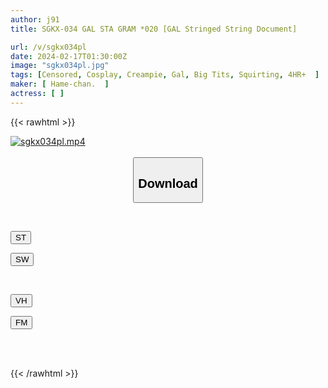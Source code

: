 ```yaml
---
author: j91
title: SGKX-034 GAL STA GRAM *020 [GAL Stringed String Document]

url: /v/sgkx034pl
date: 2024-02-17T01:30:00Z
image: "sgkx034pl.jpg"
tags: [Censored, Cosplay, Creampie, Gal, Big Tits, Squirting, 4HR+	]
maker: [ Hame-chan.  ]
actress: [ ]
---
```



{{< rawhtml >}}

<div class="video" data-videoid="x2qKQKkAK4ikpA8">
    <a href="javascript:;">
        <img src="/v/sgkx034pl/sgkx034pl.jpg" width="WIDTH" height="HEIGHT" alt="sgkx034pl.mp4" loading="lazy">
    </a>
</div>

<script type="text/javascript" src="https://j91.asia/asset/on-demand-st.js"></script>

<br>
  <link rel="stylesheet" href="https://j91.asia/asset/bs5.css">
  
  <center>
  <button class="btn btn-primary" type="button" data-bs-toggle="collapse" data-bs-target=".multi-collapse" aria-expanded="false" aria-controls="multiCollapseExample1 multiCollapseExample2"><h2>Download</h2></button></center>
</p>
<div class="row">
  <div class="col">
    <div class="collapse multi-collapse" id="multiCollapseExample1">
      <div class="card card-body">
	      	      <br>
<div class="buttons">  
<p><a href="https://streamtape.to/v/x2qKQKkAK4ikpA8" target="_blank"><button class="btn-hover color-3"><i class="fa fa-download"></i> ST</button></a></p>
<p><a href="https://cdnwish.com/2xp8w7wbre8c" target="_blank"><button class="btn-hover color-2"><i class="fa fa-download"></i> SW</button></a></p></div>
    </div>
  </div>
</div>
  <div class="col">
    <div class="collapse multi-collapse" id="multiCollapseExample2">
      <div class="card card-body">
	      <br>
<div class="buttons">
<p><a href="javascript:;"><button class="btn-hover color-9"><i class="fa fa-download"></i> VH</button></a></p>
<p><a href="javascript:;"><button class="btn-hover color-8"><i class="fa fa-download"></i> FM</button></a></p></div>
<br><br>
      </div>
    </div>
  </div>
</div>

{{< /rawhtml >}}